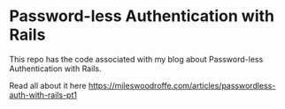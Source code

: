 # Password-less Authentication with Rails

This repo has the code associated with my blog about Password-less Authentication with Rails.

Read all about it here https://mileswoodroffe.com/articles/passwordless-auth-with-rails-pt1
